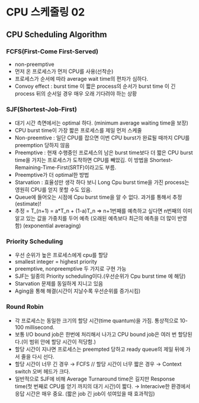 # CPU 스케줄링 02

## CPU Scheduling Algorithm

### FCFS(First-Come First-Served)

- non-preemptive
- 먼저 온 프로세스가 먼저 CPU를 사용(선착순)
- 프로세스가 순서에 따라 average wait time의 편차가 심하다.
- Convoy effect : burst time 이 짧은 process의 순서가 burst time 이 긴 process 뒤의 순서일 경우 매우 오래 기다려야 하는 상황

### SJF(Shortest-Job-First)

- 대기 시간 측면에서는 optimal 하다. (minimum average waiting time을 보장)
- CPU burst time이 가장 짧은 프로세스를 제일 먼저 스케줄
- Non-preemtive : 일단 CPU를 잡으면 이번 CPU burst가 완료될 때까지 CPU를 preemption 당하지 않음
- Preemptive : 현재 수행중인 프로세스의 남은 burst time보다 더 짧은 CPU burst time을 가지는 프로세스가 도착하면 CPU를 빼았김. 이 방법을 Shortest-Remaining-Time-First(SRTF)이라고도 부름.
- Preemptive가 더 optimal한 방법
- Starvation : 효율성만 생각 하다 보니 Long Cpu burst time을 가진 process는 영원히 CPU를 얻지 못할 수도 있음.
- Queue에 들어오는 시점에 Cpu burst time을 알 수 없다. 과거를 통해서 추정(estimate)!
- 추정 = T_(n+1) = a*T_n + (1-a)T_n  ⇒ n+1번째를 예측하고 싶다면 n번째의 이미 알고 있는 값을 가중치를 두어 예측 (오래된 예측보다 최근의 예측을 더 많이 반영함) (exponential averaging)

### Priority Scheduling

- 우선 순위가 높은 프로세스에게 cpu를 할당
- smallest integer = highest priority
- preemptive, nonpreemptive 두 가지로 구현 가능
- SJF는 일종의 Priority scheduling이다.(우선순위가 Cpu burst time 에 해당)
- Starvation 문제를 동일하게 지니고 있음
- Aging을 통해 해결(시간이 지날수록 우선순위를 증가시킴)

### Round Robin

- 각 프로세스는 동일한 크기의 할당 시간(time quantum)을 가짐. 통상적으로 10-100 millisecond.
- 보통 I/O bound job은 한번에 처리해서 나가고 CPU bound job은 여러 번 할당된다.(이 범위 안에 할당 시간이 적당함.)
- 할당 시간이 지나면 프로세스는 preempted 당하고 ready queue의 제일 뒤에 가서 줄을 다시 선다.
- 할당 시간이 너무 긴 경우 → FCFS // 할당 시간이 너무 짧은 경우 → Context switch 오버 헤드가 크다.
- 일반적으로 SJF에 비해 Average Turnaround time은 길지만 Response time(첫 번째로  CPU를 얻기 까지의 대기 시간)이 짧다. → Interacive한 환경에서 응답 시간은 매우 중요. (짧은 job 긴 job이 섞여있을 때 효과적임)